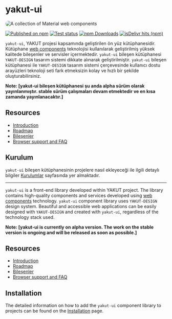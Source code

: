 # yakut-ui

<img src="./docs/images/material-web.gif"
  title="Material web components"
  alt="A collection of Material web components"
  style="border-radius: 32px">

[![Published on npm](https://img.shields.io/npm/v/%40material%2Fweb)](https://www.npmjs.com/package/@material/web)
[![Test status](https://github.com/material-components/material-web/actions/workflows/test.yml/badge.svg)](https://github.com/material-components/material-web/actions/workflows/test.yml)
[![npm Downloads](https://img.shields.io/npm/dm/%40material%2Fweb?label=npm%20downloads)](https://npm-stat.com/charts.html?package=%40material%2Fweb)
[![jsDelivr hits (npm)](https://img.shields.io/jsdelivr/npm/hm/%40material%2Fweb)](https://www.jsdelivr.com/package/npm/@material/web?tab=stats)

`yakut-ui`, YAKUT projesi kapsamında geliştirilen ön yüz kütüphanesidir. Kütüphane [web components](https://developer.mozilla.org/en-US/docs/Web/Web_Components)<!-- {.external} --> teknolojisi kullanılarak geliştirilmiş yüksek kalitede bileşenler ve servisler içermektedir.
`yakut-ui` bileşen kütüphanesi `YAKUT-DESIGN` tasarım sistemi dikkate alınarak geliştirilmiştir. `yakut-ui` bileşen kütüphanesi ile `YAKUT-DESIGN` tasarım sistemi çerçevesinde kullanıcı dostu arayüzleri teknoloji seti fark etmeksizin kolay ve hızlı bir şekilde oluşturabilirsiniz.

**Note: [yakut-ui bileşen kütüphanesi şu anda alpha sürüm olarak yayınlanmıştır. stable sürüm çalışmaları devam etmektedir ve en kısa zamanda yayınlanacaktır.]**

## Resources

-   [Introduction](./docs/intro.md)
-   [Roadmap](./docs/roadmap.md)
-   [Bileşenler](https://yteshowcase.apps.yakut.bilgem.gov.tr/)
-   [Browser support and FAQ](./docs/support.md)

## Kurulum

`yakut-ui` bileşen kütüphanesinin projelere nasıl ekleyeceği ile ilgili detaylı bilgiler [Kurulumlar](https://yteshowcase.apps.yakut.bilgem.gov.tr/kurulumlar/html) sayfasında yer almaktadır.

-----------------------------------------------------------------------------------------------------------------------------------------------------------------------------------------------------------------------------------------------------------------------------------------------------------------------------------------------
`yakut-ui` is a front-end library developed within YAKUT project. The library contains high-quality components and services developed using [web components](https://developer.mozilla.org/en-US/docs/Web/Web_Components)<!-- {.external} --> technology. `yakut-ui` component library uses `YAKUT-DESIGN` design system.
Beautiful and accessible web applications can be easily designed with `YAKUT-DESIGN` and created with `yakut-ui`, regardless of the technology stack used.

**Note: [yakut-ui is currently on alpha version. The work on the stable version is ongoing and will be released as soon as possible.]**

## Resources

-   [Introduction](./docs/intro.md)
-   [Roadmap](./docs/roadmap.md)
-   [Bileşenler](https://yteshowcase.apps.yakut.bilgem.gov.tr/)
-   [Browser support and FAQ](./docs/support.md)

## Installation

The detailed information on how to add the `yakut-ui` component library to projects can be found on the [Installation](https://yteshowcase.apps.yakut.bilgem.gov.tr/kurulumlar/html) page.
